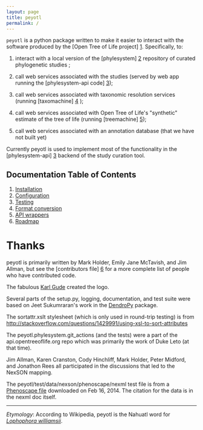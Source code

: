 ```yaml
---
layout: page
title: peyotl
permalink: /
---
```


<code>peyotl</code> is a python package written to make it easier to
interact with the software produced by the [Open Tree of Life project] [1].
Specifically, to:

1. interact with a local version of the [phylesystem] [2] repository of 
    curated phylogenetic studies ;

2. call web services associated with the studies (served by web app 
    running the [phylesystem-api code] [3]);

3. call web services associated with taxonomic resolution services
    (running [taxomachine] [4] );

4. call web services associated with Open Tree of Life's "synthetic" estimate
    of the tree of life (running [treemachine] [5]);

5. call web services associated with an annotation database (that
     we have not built yet)

Currently peyotl is used to implement most of the functionality in the 
[phylesystem-api] [3] backend of the study curation tool.

## Documentation Table of Contents

  1. [Installation](../installation)
  2. [Configuration](../configuration)
  3. [Testing](../testing)
  4. [Format conversion](../format-conversion)
  5. [API wrappers](../api-wrappers)
  6. [Roadmap](../roadmap)

# Thanks

peyotl is primarily written by Mark Holder, Emily Jane McTavish, and Jim Allman, 
but see the [contributors file] [6] for a more complete list
of people who have contributed code.

The fabulous <a href="http://karlgude.com/about/">Karl Gude</a> created the logo.

Several parts of the setup.py, logging, documentation, and test suite were 
based on Jeet Sukumraran's work in the [DendroPy](http://pythonhosted.org/DendroPy/) package.

The sortattr.xslt stylesheet (which is only used in round-trip testing) is from 
   http://stackoverflow.com/questions/1429991/using-xsl-to-sort-attributes

The peyotl.phylesystem.git_actions (and the tests) were a part of the api.opentreeoflife.org
    repo which was primarily the work of Duke Leto (at that time).

Jim Allman, Karen Cranston, Cody Hinchliff, Mark Holder, Peter Midford, and Jonathon Rees
all participated in the discussions that led to the NexSON mapping.

The peyotl/test/data/nexson/phenoscape/nexml test file is from a [Phenoscape file](https://raw.github.com/phenoscape/phenoscape-data/master/Curation%20Files/completed-phenex-files/Characiformes/Buckup_1998.xml
) downloaded on Feb 16, 2014.  The citation for the data is in the nexml doc itself.

****************

*Etymology*: According to Wikipedia, peyotl is the Nahuatl word for [*Lophophora williamsii*](http://en.wikipedia.org/wiki/Lophophora_williamsii).

[1]: http://blog.opentreeoflife.org/
[2]: https://github.com/OpenTreeOfLife/phylesystem
[3]: https://github.com/OpenTreeOfLife/api.opentreeoflife.org/
[4]: https://github.com/OpenTreeOfLife/taxomachine
[5]: https://github.com/OpenTreeOfLife/treemachine
[6]: https://raw.githubusercontent.com/OpenTreeOfLife/peyotl/master/CONTRIBUTORS.txt
